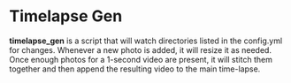 # Timelapse Gen

**timelapse_gen** is a script that will watch directories listed in the config.yml for changes. Whenever a new photo is added, it will resize it as needed. Once enough photos for a 1-second video are present, it will stitch them together and then append the resulting video to the main time-lapse.
